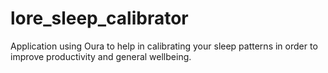 # lore_sleep_calibrator
Application using Oura to help in calibrating your sleep patterns in order to improve productivity and general wellbeing.

